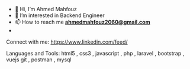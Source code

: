- 👋 Hi, I’m Ahmed Mahfouz 
- 👀 I’m interested in Backend Engineer
- 📫 How to reach me **ahmedmahfouz2060@gmail.com**
- 
Connect with me:
https://www.linkedin.com/feed/


Languages and Tools:
html5  , css3  , javascript , php  , laravel , bootstrap , vuejs
git , postman , mysql
